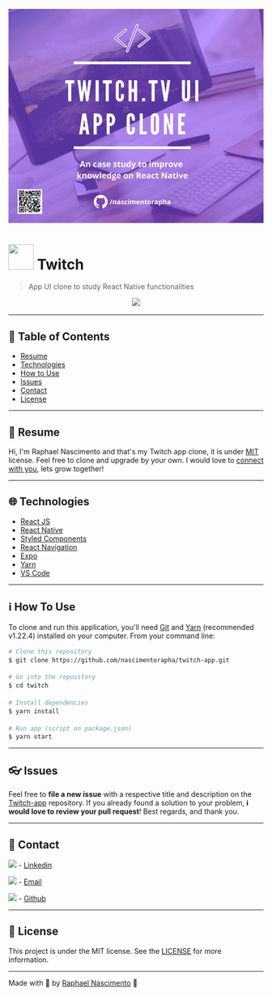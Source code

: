 <p align="center"><img src=".github/twitch_folder.png"/></p>
<div display="flex" flex-direction="row" align-items= "center" justify-content= "center">
    <h1 margin-left="200" align-items="center" justify-content="center"><img width="50" height="50" src="https://image.flaticon.com/icons/svg/2111/2111668.svg"/>     Twitch</h1>
</div>

> App UI clone to study React Native functionalities

<p align="center"><img src=".github/twitch_preview.gif?raw=true" height="600"/></p>


---

## :pushpin: Table of Contents

* [Resume](#scroll-resume)
* [Technologies](#globe_with_meridians-technologies)
* [How to Use](#information_source-how-to-use)
* [Issues](#eyeglasses-issues)
* [Contact](#large_blue_diamond-contact)
* [License](#memo-license)


---
## :scroll: Resume

Hi, I'm Raphael Nascimento and that's my Twitch app clone, it is under [MIT](#memo-license) license. Feel free to clone and upgrade by your own. 
I would love to [connect with you](#large_blue_diamond-contact), lets grow together!


---

## :globe_with_meridians: Technologies

- [React JS](https://pt-br.reactjs.org/)
- [React Native](https://reactnative.dev/)
- [Styled Components](https://styled-components.com/)
- [React Navigation](https://reactnavigation.org/)
- [Expo](https://expo.io/)
- [Yarn](https://yarnpkg.com/)
- [VS Code](https://code.visualstudio.com/) 

---
## :information_source: How To Use

To clone and run this application, you'll need [Git](https://git-scm.com) and [Yarn](https://yarnpkg.com) (recommended  v1.22.4) installed on your computer. From your command line:
```bash
# Clone this repository
$ git clone https://github.com/nascimentorapha/twitch-app.git

# Go into the repository
$ cd twitch

# Install dependencies
$ yarn install

# Run app (script on package.json)
$ yarn start
```

---

## :eyeglasses: Issues

Feel free to **file a new issue** with a respective title and description on the [Twitch-app](https://github.com/nascimentorapha/twitch-app/issues) repository. If you already found a solution to your problem, **i would love to review your pull request**! Best regards, and thank you.

---

## :large_blue_diamond: Contact

<p><img src="https://image.flaticon.com/icons/svg/174/174857.svg" width="20"/>  - <a href="https://www.linkedin.com/in/nascimento-rapha/">Linkedin</a> </p> 
<p><img src="https://image.flaticon.com/icons/svg/893/893257.svg" width="20"/> - <a href="mailto:nascimento.rapha@hotmail.com">Email</a></p>

<p><img src="https://image.flaticon.com/icons/svg/2111/2111425.svg" width="20"/> - <a href="https://github.com/nascimentorapha">Github</a></p>


---

## :memo: License
This project is under the MIT license. See the [LICENSE](https://github.com/nascimentorapha/winterwarm/blob/master/LICENSE) for more information.

---

Made with :blue_heart: by [Raphael Nascimento](https://github.com/nascimentorapha) 🚀